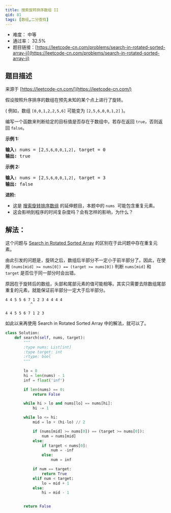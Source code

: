 ```yaml
---
title: 搜索旋转排序数组 II
qid: 81
tags: [数组,二分查找]
---
```



- 难度： 中等
- 通过率： 32.5%
- 题目链接：[https://leetcode-cn.com/problems/search-in-rotated-sorted-array-ii](https://leetcode-cn.com/problems/search-in-rotated-sorted-array-ii)


## 题目描述

来源于 [https://leetcode-cn.com/](https://leetcode-cn.com/)

<p>假设按照升序排序的数组在预先未知的某个点上进行了旋转。</p>

<p>( 例如，数组&nbsp;<code>[0,0,1,2,2,5,6]</code>&nbsp;可能变为&nbsp;<code>[2,5,6,0,0,1,2]</code>&nbsp;)。</p>

<p>编写一个函数来判断给定的目标值是否存在于数组中。若存在返回&nbsp;<code>true</code>，否则返回&nbsp;<code>false</code>。</p>

<p><strong>示例&nbsp;1:</strong></p>

<pre><strong>输入:</strong> nums = [2<code>,5,6,0,0,1,2]</code>, target = 0
<strong>输出:</strong> true
</pre>

<p><strong>示例&nbsp;2:</strong></p>

<pre><strong>输入:</strong> nums = [2<code>,5,6,0,0,1,2]</code>, target = 3
<strong>输出:</strong> false</pre>

<p><strong>进阶:</strong></p>

<ul>
	<li>这是 <a href="https://leetcode-cn.com/problems/search-in-rotated-sorted-array/description/">搜索旋转排序数组</a>&nbsp;的延伸题目，本题中的&nbsp;<code>nums</code>&nbsp; 可能包含重复元素。</li>
	<li>这会影响到程序的时间复杂度吗？会有怎样的影响，为什么？</li>
</ul>


## 解法：

这个问题与 [Search in Rotated Sorted Array](./033-search-in-rotated-sorted-array.md) 的区别在于此问题中存在重复元素。

由此引发的问题是，旋转之后，数组后半部分不一定小于前半部分了。因此，在使用 `(nums[mid] >= nums[0]) == (target >= nums[0])` 判断 `nums[mid]` 和 `target` 是否位于同一部分时会出错。

原因在于旋转后的数组，头部和尾部元素的值可能相等。其实只需要去除数组尾部重复的元素，就能保证前半部分一定大于后半部分。

```
4 4 5 5 6 7 1 2 3 4 4 4 4
           ^

4 4 5 5 6 7 1 2 3
```

如此以来再使用 Search in Rotated Sorted Array 中的解法，就可以了。


```python
class Solution:
    def search(self, nums, target):
        """
        :type nums: List[int]
        :type target: int
        :rtype: bool
        """
        
        lo = 0
        hi = len(nums) - 1
        inf = float('inf')

        if len(nums) == 0:
            return False

        while hi > lo and nums[lo] == nums[hi]:
            hi -= 1

        while lo <= hi:
            mid = lo + (hi-lo) // 2

            if (nums[mid] >= nums[0]) == (target >= nums[0]):
                num = nums[mid]
            else:
                if target < nums[0]:
                    num = -inf
                else:
                    num = inf

            if num == target:
                return True
            elif num < target:
                lo = mid + 1
            else:
                hi = mid - 1


        return False
```
